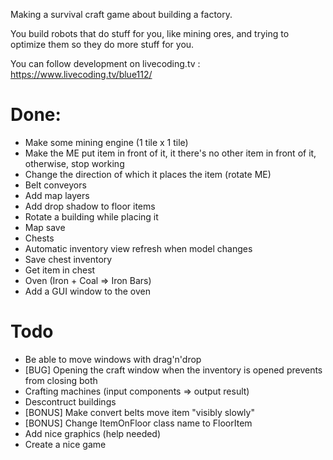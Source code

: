 Making a survival craft game about building a factory.

You build robots that do stuff for you, like mining ores, and trying to optimize them so they do more stuff for you.

You can follow development on livecoding.tv : https://www.livecoding.tv/blue112/

# Done:

- Make some mining engine (1 tile x 1 tile)
- Make the ME put item in front of it, it there's no other item in front of it, otherwise, stop working
- Change the direction of which it places the item (rotate ME)
- Belt conveyors
- Add map layers
- Add drop shadow to floor items
- Rotate a building while placing it
- Map save
- Chests
- Automatic inventory view refresh when model changes
- Save chest inventory
- Get item in chest
- Oven (Iron + Coal => Iron Bars)
- Add a GUI window to the oven

# Todo

- Be able to move windows with drag'n'drop
- [BUG] Opening the craft window when the inventory is opened prevents from closing both
- Crafting machines (input components => output result)
- Descontruct buildings
- [BONUS] Make convert belts move item "visibly slowly"
- [BONUS] Change ItemOnFloor class name to FloorItem
- Add nice graphics (help needed)
- Create a nice game
